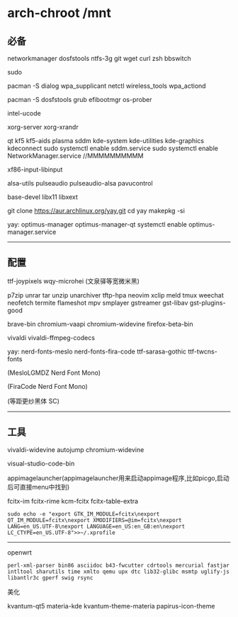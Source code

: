 # arch-chroot /mnt

## 必备
networkmanager dosfstools ntfs-3g git wget curl zsh bbswitch

sudo

pacman -S dialog wpa_supplicant netctl wireless_tools wpa_actiond

pacman -S dosfstools grub efibootmgr os-prober

intel-ucode

xorg-server xorg-xrandr

qt kf5 kf5-aids plasma sddm kde-system kde-utilities kde-graphics kdeconnect
sudo systemctl enable sddm.service 
sudo systemctl enable NetworkManager.service //MMMMMMMMMM

xf86-input-libinput

alsa-utils pulseaudio pulseaudio-alsa pavucontrol

base-devel libx11 libxext

git clone https://aur.archlinux.org/yay.git
cd yay
makepkg -si

yay:
optimus-manager optimus-manager-qt
systemctl enable optimus-manager.service

------------------------
## 配置
ttf-joypixels wqy-microhei
(<string>文泉驿等宽微米黑</string>)

p7zip unrar tar unzip unarchiver tftp-hpa neovim xclip meld tmux weechat neofetch termite flameshot mpv smplayer gstreamer gst-libav gst-plugins-good

brave-bin chromium-vaapi chromium-widevine firefox-beta-bin

vivaldi vivaldi-ffmpeg-codecs

yay:
nerd-fonts-meslo nerd-fonts-fira-code ttf-sarasa-gothic ttf-twcns-fonts

(<string>MesloLGMDZ Nerd Font Mono</string>)

(<string>FiraCode Nerd Font Mono</string>)

(<string>等距更纱黑体 SC</string>)

---

## 工具

vivaldi-widevine autojump chromium-widevine

visual-studio-code-bin

appimagelauncher(appimagelauncher用来启动appimage程序,比如picgo,启动后可直接menu中找到)

fcitx-im fcitx-rime kcm-fcitx fcitx-table-extra

```
sudo echo -e "export GTK_IM_MODULE=fcitx\nexport QT_IM_MODULE=fcitx\nexport XMODIFIERS=@im=fcitx\nexport LANG=en_US.UTF-8\nexport LANGUAGE=en_US:en_GB:en\nexport LC_CTYPE=en_US.UTF-8">>~/.xprofile
```

---

openwrt
```
perl-xml-parser bin86 asciidoc b43-fwcutter cdrtools mercurial fastjar intltool sharutils time xmlto qemu upx dtc lib32-glibc msmtp uglify-js libantlr3c gperf swig rsync
```

美化

kvantum-qt5 materia-kde kvantum-theme-materia papirus-icon-theme

